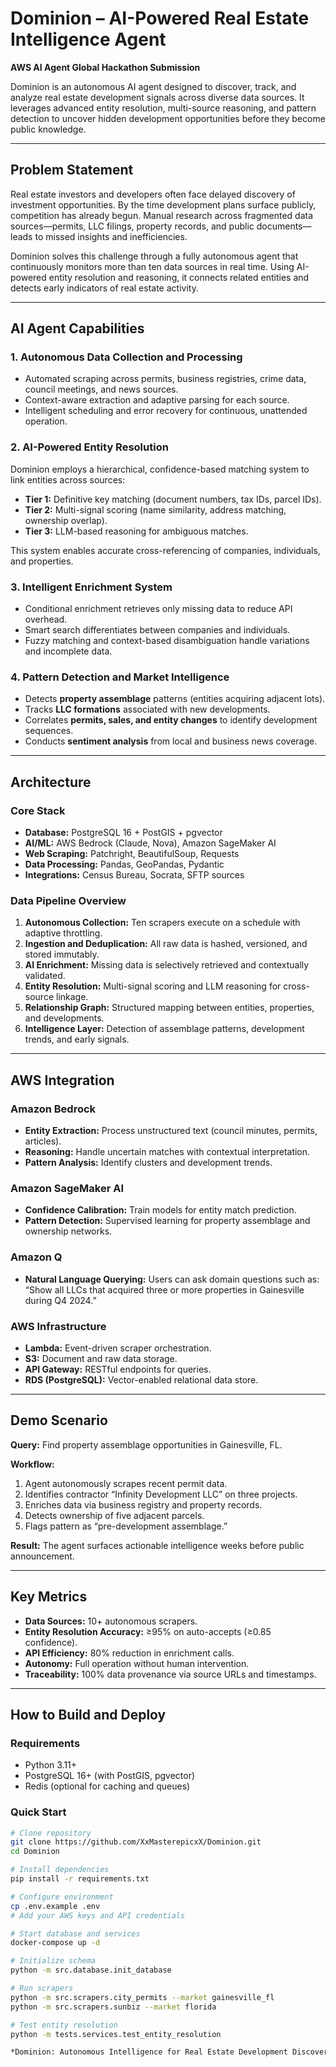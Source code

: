 # Dominion – AI-Powered Real Estate Intelligence Agent  
**AWS AI Agent Global Hackathon Submission**

Dominion is an autonomous AI agent designed to discover, track, and analyze real estate development signals across diverse data sources. It leverages advanced entity resolution, multi-source reasoning, and pattern detection to uncover hidden development opportunities before they become public knowledge.

---

## Problem Statement

Real estate investors and developers often face delayed discovery of investment opportunities. By the time development plans surface publicly, competition has already begun. Manual research across fragmented data sources—permits, LLC filings, property records, and public documents—leads to missed insights and inefficiencies.

Dominion solves this challenge through a fully autonomous agent that continuously monitors more than ten data sources in real time. Using AI-powered entity resolution and reasoning, it connects related entities and detects early indicators of real estate activity.

---

## AI Agent Capabilities

### 1. Autonomous Data Collection and Processing
- Automated scraping across permits, business registries, crime data, council meetings, and news sources.  
- Context-aware extraction and adaptive parsing for each source.  
- Intelligent scheduling and error recovery for continuous, unattended operation.

### 2. AI-Powered Entity Resolution
Dominion employs a hierarchical, confidence-based matching system to link entities across sources:
- **Tier 1:** Definitive key matching (document numbers, tax IDs, parcel IDs).  
- **Tier 2:** Multi-signal scoring (name similarity, address matching, ownership overlap).  
- **Tier 3:** LLM-based reasoning for ambiguous matches.  

This system enables accurate cross-referencing of companies, individuals, and properties.

### 3. Intelligent Enrichment System
- Conditional enrichment retrieves only missing data to reduce API overhead.  
- Smart search differentiates between companies and individuals.  
- Fuzzy matching and context-based disambiguation handle variations and incomplete data.

### 4. Pattern Detection and Market Intelligence
- Detects **property assemblage** patterns (entities acquiring adjacent lots).  
- Tracks **LLC formations** associated with new developments.  
- Correlates **permits, sales, and entity changes** to identify development sequences.  
- Conducts **sentiment analysis** from local and business news coverage.

---

## Architecture

### Core Stack
- **Database:** PostgreSQL 16 + PostGIS + pgvector  
- **AI/ML:** AWS Bedrock (Claude, Nova), Amazon SageMaker AI  
- **Web Scraping:** Patchright, BeautifulSoup, Requests  
- **Data Processing:** Pandas, GeoPandas, Pydantic  
- **Integrations:** Census Bureau, Socrata, SFTP sources  

### Data Pipeline Overview
1. **Autonomous Collection:** Ten scrapers execute on a schedule with adaptive throttling.  
2. **Ingestion and Deduplication:** All raw data is hashed, versioned, and stored immutably.  
3. **AI Enrichment:** Missing data is selectively retrieved and contextually validated.  
4. **Entity Resolution:** Multi-signal scoring and LLM reasoning for cross-source linkage.  
5. **Relationship Graph:** Structured mapping between entities, properties, and developments.  
6. **Intelligence Layer:** Detection of assemblage patterns, development trends, and early signals.

---

## AWS Integration

### Amazon Bedrock
- **Entity Extraction:** Process unstructured text (council minutes, permits, articles).  
- **Reasoning:** Handle uncertain matches with contextual interpretation.  
- **Pattern Analysis:** Identify clusters and development trends.

### Amazon SageMaker AI
- **Confidence Calibration:** Train models for entity match prediction.  
- **Pattern Detection:** Supervised learning for property assemblage and ownership networks.

### Amazon Q
- **Natural Language Querying:** Users can ask domain questions such as:  
  “Show all LLCs that acquired three or more properties in Gainesville during Q4 2024.”

### AWS Infrastructure
- **Lambda:** Event-driven scraper orchestration.  
- **S3:** Document and raw data storage.  
- **API Gateway:** RESTful endpoints for queries.  
- **RDS (PostgreSQL):** Vector-enabled relational data store.  

---

## Demo Scenario

**Query:** Find property assemblage opportunities in Gainesville, FL.

**Workflow:**
1. Agent autonomously scrapes recent permit data.  
2. Identifies contractor “Infinity Development LLC” on three projects.  
3. Enriches data via business registry and property records.  
4. Detects ownership of five adjacent parcels.  
5. Flags pattern as “pre-development assemblage.”  

**Result:** The agent surfaces actionable intelligence weeks before public announcement.

---

## Key Metrics
- **Data Sources:** 10+ autonomous scrapers.  
- **Entity Resolution Accuracy:** ≥95% on auto-accepts (≥0.85 confidence).  
- **API Efficiency:** 80% reduction in enrichment calls.  
- **Autonomy:** Full operation without human intervention.  
- **Traceability:** 100% data provenance via source URLs and timestamps.

---

## How to Build and Deploy

### Requirements
- Python 3.11+  
- PostgreSQL 16+ (with PostGIS, pgvector)  
- Redis (optional for caching and queues)  

### Quick Start
```bash
# Clone repository
git clone https://github.com/XxMasterepicxX/Dominion.git
cd Dominion

# Install dependencies
pip install -r requirements.txt

# Configure environment
cp .env.example .env
# Add your AWS keys and API credentials

# Start database and services
docker-compose up -d

# Initialize schema
python -m src.database.init_database

# Run scrapers
python -m src.scrapers.city_permits --market gainesville_fl
python -m src.scrapers.sunbiz --market florida

# Test entity resolution
python -m tests.services.test_entity_resolution

*Dominion: Autonomous Intelligence for Real Estate Development Discovery*
